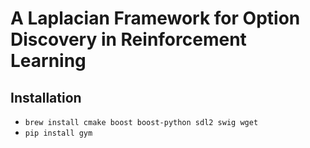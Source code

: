 # A Laplacian Framework for Option Discovery in Reinforcement Learning
## Installation
- `brew install cmake boost boost-python sdl2 swig wget`
- `pip install gym`
